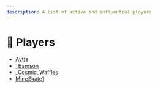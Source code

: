 ```yaml
---
description: A list of active and influential players
---
```


# 👥 Players

* [Aytte](towns/finland-region/garvia/garvian-residents/aytte.md)
* [\_Bamson](towns/finland-region/garvia/garvian-residents/bamson.md)
* [\_Cosmic\_Waffles](towns/finland-region/garvia/garvian-residents/cosmicwaffles.md)
* [MineSkate1](towns/finland-region/garvia/garvian-residents/mineskate.md)
